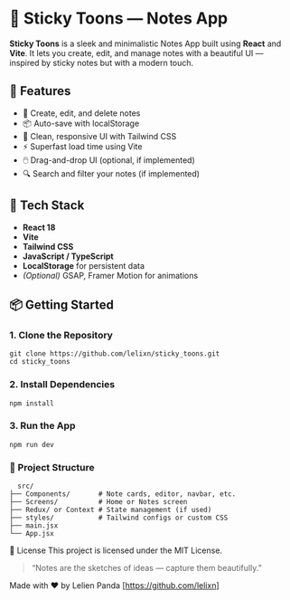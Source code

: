 # 📝 Sticky Toons — Notes App

**Sticky Toons** is a sleek and minimalistic Notes App built using **React** and **Vite**. It lets you create, edit, and manage notes with a beautiful UI — inspired by sticky notes but with a modern touch.



## 🚀 Features

- 🧠 Create, edit, and delete notes
- 📦 Auto-save with localStorage
- 🎨 Clean, responsive UI with Tailwind CSS
- ⚡ Superfast load time using Vite
- 🖱️ Drag-and-drop UI (optional, if implemented)
- 🔍 Search and filter your notes (if implemented)

## 🧰 Tech Stack

- **React 18**
- **Vite**
- **Tailwind CSS**
- **JavaScript / TypeScript**
- **LocalStorage** for persistent data
- *(Optional)* GSAP, Framer Motion for animations

## 📦 Getting Started

### 1. Clone the Repository

   ```
   git clone https://github.com/lelixn/sticky_toons.git
   cd sticky_toons
   ```
### 2. Install Dependencies
   ```
   npm install
   ```
### 3. Run the App
   ```
   npm run dev
   ```

### 📁 Project Structure
   ```
     src/
   ├── Components/       # Note cards, editor, navbar, etc.
   ├── Screens/          # Home or Notes screen
   ├── Redux/ or Context # State management (if used)
   ├── styles/           # Tailwind configs or custom CSS
   ├── main.jsx
   └── App.jsx
   ```

📜 License
This project is licensed under the MIT License.
> “Notes are the sketches of ideas — capture them beautifully.”

Made with ❤️ by Lelien Panda [https://github.com/lelixn]
